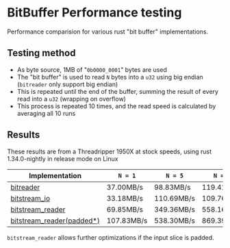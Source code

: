 # BitBuffer Performance testing

Performance comparision for various rust "bit buffer" implementations.

## Testing method

- As byte source, 1MB of "`0b0000_0001`" bytes are used
- The "bit buffer" is used to read `N` bytes into a `u32` using big endian (`bitreader` only support big endian)
- This is repeated until the end of the buffer, summing the result of every read into a `u32` (wrapping on overflow)
- This process is repeated 10 times, and the read speed is calculated by averaging all 10 runs

## Results

These results are from a Threadripper 1950X at stock speeds, using rust 1.34.0-nightly in release mode on Linux

| Implementation                   | `N = 1`   | `N = 5`    | `N = 8`    | `N = 10`   | `N = 20`   |
| -------------------------------- | --------  | ---------- | ---------- | ---------- | ---------- |
| [bitreader][bitreader]           | 37.00MB/s | 98.83MB/s  | 119.41MB/s | 127.02MB/s | 150.45MB/s |
| [bitstream_io][bitstream_io]     | 33.18MB/s | 110.69MB/s | 109.76MB/s | 144.01MB/s | 205.20MB/s |
| [bitstream_reader][bitstream_reader] | 69.85MB/s | 349.36MB/s | 558.16MB/s | 670.59MB/s | 1.36GB/s   |
| [bitstream_reader(padded*)][bitstream_reader] | 107.83MB/s | 538.30MB/s | 869.39MB/s | 1.06GB/s | 2.14GB/s   |


   `bitstream_reader` allows further optimizations if the input slice is padded.

[bitreader]: https://github.com/irauta/bitreader
[bitstream_io]: https://github.com/tuffy/bitstream-io
[bitstream_reader]: https://github.com/icewind1991/bitstream_reader